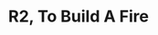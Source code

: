 ---
title: R2, To Build A Fire
type: round
cinematic: "videos/intro-2.mp4"
recordings:
-   text: Kafka's perspective
    url: https://www.youtube.com/watch?v=jeDoWi5sLQU
-   text: Merryn's perspective
    url: https://www.youtube.com/watch?v=Ld1RMtbJIm0
-   text: Quinn's perspective (1)
    url: https://www.youtube.com/watch?v=BTkB8eInzKo
-   text: Quinn's perspective (2)
    url: https://www.youtube.com/watch?v=yn2vLzIiTHo
-   text: Red's perspective
    url: https://www.youtube.com/watch?v=jz1f7QInZ_g
-   text: REL's perspective
    url: https://www.youtube.com/watch?v=XWobKCqstZI
---